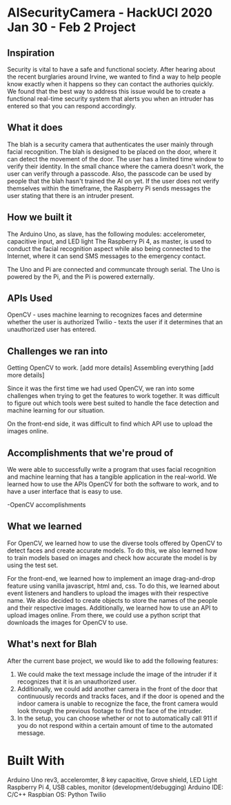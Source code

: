 # AISecurityCamera - HackUCI 2020 Jan 30 - Feb 2 Project 

## Inspiration
Security is vital to have a safe and functional society. After hearing about the recent burglaries around Irvine, we wanted to find a way to help people know exactly when it happens so they can contact the authories quickly. We found that the best way to address this issue would be to create a functional real-time security system that alerts you when an intruder has entered so that you can respond accordingly.

## What it does
The blah is a security camera that authenticates the user mainly through facial recognition. The blah is designed to be placed on the door, where it can detect the movement of the door. The user has a limited time window to verify their identity. In the small chance where the camera doesn't work, the user can verify through a passcode. Also, the passcode can be used by people that the blah hasn't trained the AI on yet. If the user does not verify themselves within the timeframe, the Raspberry Pi sends messages the user stating that there is an intruder present.

## How we built it
The Arduino Uno, as slave, has the following modules: accelerometer, capacitive input, and LED light
The Raspberry Pi 4, as master, is used to conduct the facial recognition aspect while also being connected to the Internet, where it can send SMS messages to the emergency contact.

The Uno and Pi are connected and communcate through serial. The Uno is powered by the Pi, and the Pi is powered externally.


## APIs Used
OpenCV - uses machine learning to recognizes faces and determine whether the user is authorized
Twilio - texts the user if it determines that an unauthorized user has entered.


## Challenges we ran into
Getting OpenCV to work. [add more details]
Assembling everything [add more details]

Since it was the first time we had used OpenCV, we ran into some challenges when trying to get the features to work together. It was difficult to figure out which tools were best suited to handle the face detection and machine learning for our situation.

On the front-end side, it was difficult to find which API use to upload the images online. 

## Accomplishments that we're proud of

We were able to successfully write a program that uses facial recognition and machine learning that has a tangible application in the real-world.  We learned how to use the APIs OpenCV for both the software to work, and to have a user interface that is easy to use.

-OpenCV accomplishments

## What we learned

For OpenCV, we learned how to use the diverse tools offered by OpenCV to detect faces and create accurate models. To do this, we also learned how to train models based on images and check how accurate the model is by using the test set. 

For the front-end, we learned how to implement an image drag-and-drop feature using vanilla javascript, html and, css. To do this, we learned about event listeners and handlers to upload the images with their respective name. We also decided to create objects to store the names of the people and their respective images. Additionally, we learned how to use an API to upload images online. From there, we could use a python script that downloads the images for OpenCV to use.

## What's next for Blah
After the current base project, we would like to add the following features:
1. We could make the text message include the image of the intruder if it recognizes that it is an unauthorized user. 
2. Additionally, we could add another camera in the front of the door that continuously records and tracks faces, and if the door is opened and the indoor camera is unable to recognize the face, the front camera would look through the previous footage to find the face of the intruder.
3. In the setup, you can choose whether or not to automatically call 911 if you do not respond within a certain amount of time to the automated message.

# Built With
Arduino Uno rev3, acceleromter, 8 key capacitive, Grove shield, LED Light
Raspberry Pi 4, USB cables, monitor (development/debugging)
Arduino IDE: C/C++
Raspbian OS: Python
Twilio
